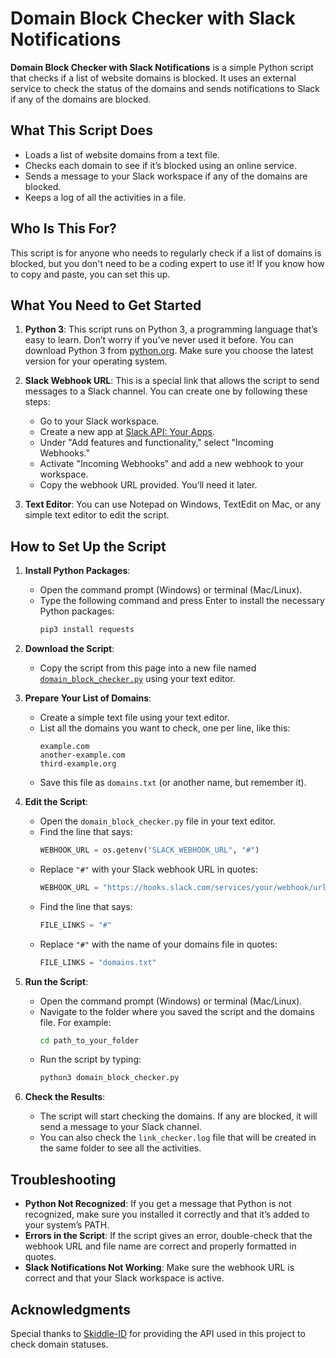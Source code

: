 # Domain Block Checker with Slack Notifications

**Domain Block Checker with Slack Notifications** is a simple Python script that checks if a list of website domains is blocked. It uses an external service to check the status of the domains and sends notifications to Slack if any of the domains are blocked.

## What This Script Does

- Loads a list of website domains from a text file.
- Checks each domain to see if it’s blocked using an online service.
- Sends a message to your Slack workspace if any of the domains are blocked.
- Keeps a log of all the activities in a file.

## Who Is This For?

This script is for anyone who needs to regularly check if a list of domains is blocked, but you don't need to be a coding expert to use it! If you know how to copy and paste, you can set this up.

## What You Need to Get Started

1. **Python 3**: This script runs on Python 3, a programming language that’s easy to learn. Don’t worry if you’ve never used it before. You can download Python 3 from [python.org](https://www.python.org/downloads/). Make sure you choose the latest version for your operating system.

2. **Slack Webhook URL**: This is a special link that allows the script to send messages to a Slack channel. You can create one by following these steps:
   - Go to your Slack workspace.
   - Create a new app at [Slack API: Your Apps](https://api.slack.com/apps).
   - Under "Add features and functionality," select "Incoming Webhooks."
   - Activate "Incoming Webhooks" and add a new webhook to your workspace.
   - Copy the webhook URL provided. You’ll need it later.

3. **Text Editor**: You can use Notepad on Windows, TextEdit on Mac, or any simple text editor to edit the script.

## How to Set Up the Script

1. **Install Python Packages**:
   - Open the command prompt (Windows) or terminal (Mac/Linux).
   - Type the following command and press Enter to install the necessary Python packages:
     ```bash
     pip3 install requests
     ```

2. **Download the Script**:
   - Copy the script from this page into a new file named [`domain_block_checker.py`](https://github.com/emyopik/domain-block-check-to-slack/blob/main/domain_block_checker.py) using your text editor.
   
3. **Prepare Your List of Domains**:
   - Create a simple text file using your text editor.
   - List all the domains you want to check, one per line, like this:
     ```
     example.com
     another-example.com
     third-example.org
     ```
   - Save this file as `domains.txt` (or another name, but remember it).

4. **Edit the Script**:
   - Open the `domain_block_checker.py` file in your text editor.
   - Find the line that says:
     ```python
     WEBHOOK_URL = os.getenv("SLACK_WEBHOOK_URL", "#")
     ```
   - Replace `"#"` with your Slack webhook URL in quotes:
     ```python
     WEBHOOK_URL = "https://hooks.slack.com/services/your/webhook/url"
     ```
   - Find the line that says:
     ```python
     FILE_LINKS = "#"
     ```
   - Replace `"#"` with the name of your domains file in quotes:
     ```python
     FILE_LINKS = "domains.txt"
     ```

5. **Run the Script**:
   - Open the command prompt (Windows) or terminal (Mac/Linux).
   - Navigate to the folder where you saved the script and the domains file. For example:
     ```bash
     cd path_to_your_folder
     ```
   - Run the script by typing:
     ```bash
     python3 domain_block_checker.py
     ```

6. **Check the Results**:
   - The script will start checking the domains. If any are blocked, it will send a message to your Slack channel.
   - You can also check the `link_checker.log` file that will be created in the same folder to see all the activities.

## Troubleshooting

- **Python Not Recognized**: If you get a message that Python is not recognized, make sure you installed it correctly and that it’s added to your system’s PATH.
- **Errors in the Script**: If the script gives an error, double-check that the webhook URL and file name are correct and properly formatted in quotes.
- **Slack Notifications Not Working**: Make sure the webhook URL is correct and that your Slack workspace is active.

## Acknowledgments

Special thanks to [Skiddle-ID](https://github.com/Skiddle-ID/checkdomain) for providing the API used in this project to check domain statuses.
